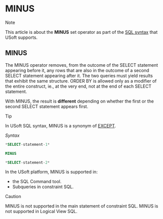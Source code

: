# MINUS



> [!NOTE]
> This article is about the **MINUS** set operator as part of the [SQL syntax](/docs/Modeller%20and%20Rules%20Engine/SQL%20syntax) that USoft supports.

## **MINUS**

The MINUS operator removes, from the outcome of the SELECT statement appearing before it, any rows that are also in the outcome of a second SELECT statement appearing after it. The two queries must yield results that exhibit the same structure. ORDER BY is allowed only as a modifier of the entire construct, ie., at the very end, not at the end of each SELECT statement.

With MINUS, the result is **different** depending on whether the first or the second SELECT statement appears first.

> [!TIP]
> In USoft SQL syntax, MINUS is a synonym of [EXCEPT](/docs/Modeller%20and%20Rules%20Engine/SQL%20syntax/EXCEPT.md).

*Syntax*

```sql
*SELECT-statement-1*

MINUS

*SELECT-statement-2*
```

In the USoft platform, MINUS is supported in:

- the SQL Command tool.
- Subqueries in constraint SQL.

> [!CAUTION]
> MINUS is not supported in the main statement of constraint SQL.
> MINUS is not supported in Logical View SQL.
